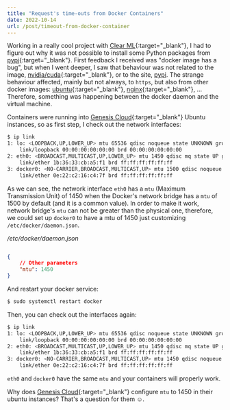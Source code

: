 ```yaml
---
title: "Request's time-outs from Docker Containers"
date: 2022-10-14
url: /post/timeout-from-docker-container
---
```


Working in a really cool project with [Clear ML](https://clear.ml/){:target="_blank"}, I had to figure out why it was not possible to install some Python packages from [pypi](https://pypi.org/){:target="_blank"}. First feedback I received was "docker image has a bug", but when I went deeper, I saw that behaviour was not related to the image, [nvidia/cuda](https://hub.docker.com/r/nvidia/cuda){:target="_blank"}, or to the site, [pypi](https://pypi.org/). The strange behaviour affected, mainly but not always, to `https`, but also from other docker images: [ubuntu](https://hub.docker.com/u/ubuntu){:target="_blank"}, [nginx](https://hub.docker.com/u/nginx){:target="_blank"}, ... Therefore, something was happening between the docker daemon and the virtual machine.

Containers were running into [Genesis Cloud](https://www.genesiscloud.com/){:target="_blank"} Ubuntu instances, so as first step, I check out the network interfaces:

```bash
$ ip link
1: lo: <LOOPBACK,UP,LOWER_UP> mtu 65536 qdisc noqueue state UNKNOWN group default qlen 1000
    link/loopback 00:00:00:00:00:00 brd 00:00:00:00:00:00
2: eth0: <BROADCAST,MULTICAST,UP,LOWER_UP> mtu 1450 qdisc mq state UP group default qlen 1000
    link/ether 1b:36:33:cb:a5:f1 brd ff:ff:ff:ff:ff:ff
3: docker0: <NO-CARRIER,BROADCAST,MULTICAST,UP> mtu 1500 qdisc noqueue state DOWN group default 
    link/ether 0e:22:c2:16:c4:7f brd ff:ff:ff:ff:ff:ff
```

As we can see, the network interface `eth0` has a `mtu` (Maximum Transmission Unit) of 1450 when the Docker's network bridge has a `mtu` of 1500 by default (and it is a common value). In order to make it work, network bridge's `mtu` can not be greater than the physical one, therefore, we could set up `docker0` to have a mtu of 1450 just customizing `/etc/docker/daemon.json`.

*/etc/docker/daemon.json*

```json

{
    // Other parameters
    "mtu": 1450
}
```

And restart your docker service:

```bash
$ sudo systemctl restart docker
```

Then, you can check out the interfaces again:

```bash
$ ip link
1: lo: <LOOPBACK,UP,LOWER_UP> mtu 65536 qdisc noqueue state UNKNOWN group default qlen 1000
    link/loopback 00:00:00:00:00:00 brd 00:00:00:00:00:00
2: eth0: <BROADCAST,MULTICAST,UP,LOWER_UP> mtu 1450 qdisc mq state UP group default qlen 1000
    link/ether 1b:36:33:cb:a5:f1 brd ff:ff:ff:ff:ff:ff
3: docker0: <NO-CARRIER,BROADCAST,MULTICAST,UP> mtu 1450 qdisc noqueue state DOWN group default 
    link/ether 0e:22:c2:16:c4:7f brd ff:ff:ff:ff:ff:ff
```

`eth0` and `docker0` have the same `mtu` and your containers will properly work.

Why does [Genesis Cloud](https://www.genesiscloud.com/){:target="_blank"} configure `mtu` to 1450 in their ubuntu instances?
That's a question for them ☺️.
